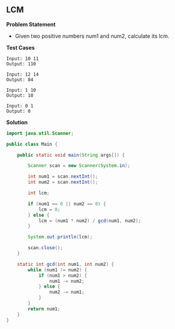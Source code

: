## LCM

**Problem Statement**

- Given two positive numbers num1 and num2, calculate its lcm.

**Test Cases**

```
Input: 10 11
Output: 110

Input: 12 14
Output: 84

Input: 1 10
Output: 10

Input: 0 1
Output: 0
```

**Solution**

```java
import java.util.Scanner;

public class Main {

	public static void main(String args[]) {

		Scanner scan = new Scanner(System.in);

		int num1 = scan.nextInt();
		int num2 = scan.nextInt();

		int lcm;

		if (num1 == 0 || num2 == 0) {
			lcm = 0;
		} else {
			lcm = (num1 * num2) / gcd(num1, num2);
		}

		System.out.println(lcm);

		scan.close();
	}

	static int gcd(int num1, int num2) {
		while (num1 != num2) {
			if (num1 > num2) {
				num1 -= num2;
			} else {
				num2 -= num1;
			}
		}
		return num1;
	}
}
```
